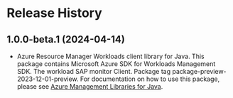# Release History

## 1.0.0-beta.1 (2024-04-14)

- Azure Resource Manager Workloads client library for Java. This package contains Microsoft Azure SDK for Workloads Management SDK. The workload SAP monitor Client. Package tag package-preview-2023-12-01-preview. For documentation on how to use this package, please see [Azure Management Libraries for Java](https://aka.ms/azsdk/java/mgmt).
